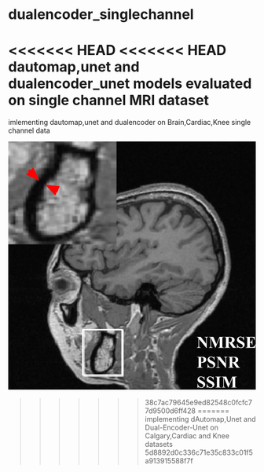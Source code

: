 # dualencoder_singlechannel
<<<<<<< HEAD
<<<<<<< HEAD
dautomap,unet and dualencoder_unet models evaluated on single channel MRI dataset
=======
imlementing dautomap,unet and dualencoder on Brain,Cardiac,Knee single channel data


<img src="images/fs4.png">

>>>>>>> 38c7ac79645e9ed82548c0fcfc77d9500d6ff428
=======
implementing dAutomap,Unet and Dual-Encoder-Unet on Calgary,Cardiac and Knee datasets 
>>>>>>> 5d8892d0c336c71e35c833c01f5a913915588f7f

